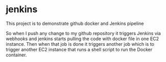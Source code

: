 # jenkins

This project is to demonstrate github docker and Jenkins pipeline

So when I push any change to my github repository it triggers Jenkins via webhooks 
and jenkins starts pulling the code with docker file in one EC2 instance. 
Then when that job is done it triggers another job which is to trigger 
another EC2 instance that runs a shell script to run the Docker container. 

